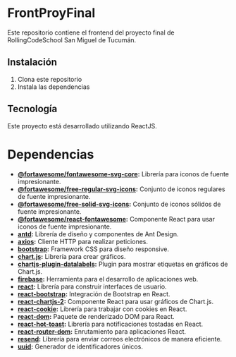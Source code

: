 # FrontProyFinal

Este repositorio contiene el frontend del proyecto final de RollingCodeSchool San Miguel de Tucumán.

## Instalación

1. Clona este repositorio
2. Instala las dependencias

## Tecnología

Este proyecto está desarrollado utilizando ReactJS.

# Dependencias

- **[@fortawesome/fontawesome-svg-core](https://www.npmjs.com/package/@fortawesome/fontawesome-svg-core):** Librería para iconos de fuente impresionante.
- **[@fortawesome/free-regular-svg-icons](https://www.npmjs.com/package/@fortawesome/free-regular-svg-icons):** Conjunto de iconos regulares de fuente impresionante.
- **[@fortawesome/free-solid-svg-icons](https://www.npmjs.com/package/@fortawesome/free-solid-svg-icons):** Conjunto de iconos sólidos de fuente impresionante.
- **[@fortawesome/react-fontawesome](https://www.npmjs.com/package/@fortawesome/react-fontawesome):** Componente React para usar iconos de fuente impresionante.
- **[antd](https://www.npmjs.com/package/antd):** Librería de diseño y componentes de Ant Design.
- **[axios](https://www.npmjs.com/package/axios):** Cliente HTTP para realizar peticiones.
- **[bootstrap](https://www.npmjs.com/package/bootstrap):** Framework CSS para diseño responsive.
- **[chart.js](https://www.npmjs.com/package/chart.js):** Librería para crear gráficos.
- **[chartjs-plugin-datalabels](https://www.npmjs.com/package/chartjs-plugin-datalabels):** Plugin para mostrar etiquetas en gráficos de Chart.js.
- **[firebase](https://www.npmjs.com/package/firebase):** Herramienta para el desarrollo de aplicaciones web.
- **[react](https://www.npmjs.com/package/react):** Librería para construir interfaces de usuario.
- **[react-bootstrap](https://www.npmjs.com/package/react-bootstrap):** Integración de Bootstrap en React.
- **[react-chartjs-2](https://www.npmjs.com/package/react-chartjs-2):** Componente React para usar gráficos de Chart.js.
- **[react-cookie](https://www.npmjs.com/package/react-cookie):** Librería para trabajar con cookies en React.
- **[react-dom](https://www.npmjs.com/package/react-dom):** Paquete de renderizado DOM para React.
- **[react-hot-toast](https://www.npmjs.com/package/react-hot-toast):** Librería para notificaciones tostadas en React.
- **[react-router-dom](https://www.npmjs.com/package/react-router-dom):** Enrutamiento para aplicaciones React.
- **[resend](https://www.npmjs.com/package/resend):** Librería para enviar correos electrónicos de manera eficiente.
- **[uuid](https://www.npmjs.com/package/uuid):** Generador de identificadores únicos.
